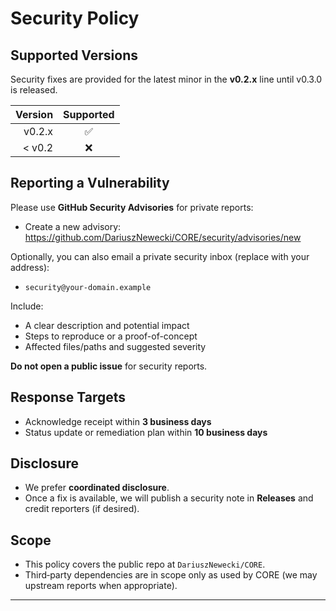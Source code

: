 # Security Policy

## Supported Versions
Security fixes are provided for the latest minor in the **v0.2.x** line until v0.3.0 is released.

| Version  | Supported |
|---------:|:---------:|
| v0.2.x   | ✅        |
| < v0.2   | ❌        |

## Reporting a Vulnerability

Please use **GitHub Security Advisories** for private reports:
- Create a new advisory: https://github.com/DariuszNewecki/CORE/security/advisories/new

Optionally, you can also email a private security inbox (replace with your address):
- `security@your-domain.example`

Include:
- A clear description and potential impact
- Steps to reproduce or a proof-of-concept
- Affected files/paths and suggested severity

**Do not open a public issue** for security reports.

## Response Targets
- Acknowledge receipt within **3 business days**
- Status update or remediation plan within **10 business days**

## Disclosure
- We prefer **coordinated disclosure**.
- Once a fix is available, we will publish a security note in **Releases** and credit reporters (if desired).

## Scope
- This policy covers the public repo at `DariuszNewecki/CORE`.
- Third‑party dependencies are in scope only as used by CORE (we may upstream reports when appropriate).

---